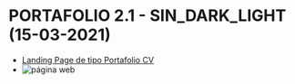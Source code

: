# PORTAFOLIO 2.1 - SIN_DARK_LIGHT (15-03-2021)

- [Landing Page de tipo Portafolio CV](https://roberto-2020.github.io/ROBERTO2.0/)
- ![página web](https://i.ibb.co/8zNgnWM/seo.png)
   



